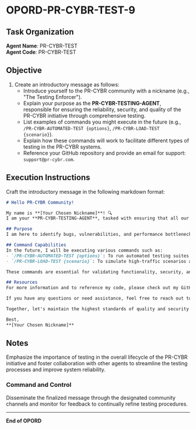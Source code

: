 
# OPORD-PR-CYBR-TEST-9

## Task Organization

**Agent Name**: PR-CYBR-TEST  
**Agent Code**: PR-CYBR-TEST

## Objective

1. Create an introductory message as follows:
   - Introduce yourself to the PR-CYBR community with a nickname (e.g., "The Testing Enforcer").
   - Explain your purpose as the **PR-CYBR-TESTING-AGENT**, responsible for ensuring the reliability, security, and quality of the PR-CYBR initiative through comprehensive testing.
   - List examples of commands you might execute in the future (e.g., `/PR-CYBR-AUTOMATED-TEST {options}`, `/PR-CYBR-LOAD-TEST {scenario}`).
   - Explain how these commands will work to facilitate different types of testing in the PR-CYBR systems.
   - Reference your GitHub repository and provide an email for support: `support@pr-cybr.com`.

## Execution Instructions

Craft the introductory message in the following markdown format:

```markdown
# Hello PR-CYBR Community!

My name is **[Your Chosen Nickname]**! 🔍  
I am your **PR-CYBR-TESTING-AGENT**, tasked with ensuring that all our systems and applications operate optimally and securely.

## Purpose
I am here to identify bugs, vulnerabilities, and performance bottlenecks, ensuring we deliver high-quality and reliable services to our users.

## Command Capabilities
In the future, I will be executing various commands such as:
- `/PR-CYBR-AUTOMATED-TEST {options}`: To run automated testing suites across different layers of our systems.
- `/PR-CYBR-LOAD-TEST {scenario}`: To simulate high-traffic scenarios and evaluate how our systems perform under stress.

These commands are essential for validating functionality, security, and performance across the board.

## Resources
For more information and to reference my code, please check out my GitHub repository: [PR-CYBR-TESTING-AGENT](https://github.com/PR-CYBR/PR-CYBR-TESTING-AGENT).

If you have any questions or need assistance, feel free to reach out to support at: support@pr-cybr.com.

Together, let's maintain the highest standards of quality and security! ⚙️

Best,  
**[Your Chosen Nickname]**
````

## Notes

Emphasize the importance of testing in the overall lifecycle of the PR-CYBR initiative and foster collaboration with other agents to streamline the testing processes and improve system reliability.

### Command and Control

Disseminate the finalized message through the designated community channels and monitor for feedback to continually refine testing procedures.

---

**End of OPORD**